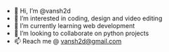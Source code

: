 - 👋 Hi, I’m @vansh2d
- 👀 I’m interested in coding, design and video editing
- 🌱 I’m currently learning web development
- 💞️ I’m looking to collaborate on python projects
- 📫 Reach me @ vansh2d@gmail.com

<!---
vansh2d/vansh2d is a ✨ special ✨ repository because its `README.md` (this file) appears on your GitHub profile.
You can click the Preview link to take a look at your changes.
--->
